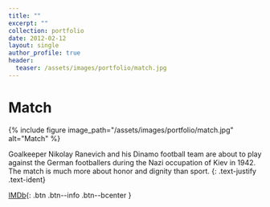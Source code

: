 ```yaml
---
title: ""
excerpt: ""
collection: portfolio
date: 2012-02-12
layout: single
author_profile: true
header:
  teaser: /assets/images/portfolio/match.jpg
---
```


# Match

{% include figure image_path="/assets/images/portfolio/match.jpg" alt="Match" %}

Goalkeeper Nikolay Ranevich and his Dinamo football team are about to play against the German footballers during the Nazi occupation of Kiev in 1942. The match is much more about honor and dignity than sport.
{: .text-justify .text-ident}

[IMDb](https://www.imdb.com/title/tt2210809){: .btn .btn--info .btn--bcenter }